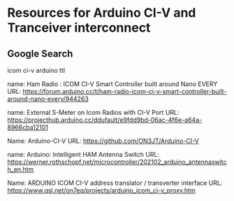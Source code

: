 # Resources for Arduino CI-V and Tranceiver interconnect 
## Google Search 
icom ci-v arduino ttl

name: Ham Radio : ICOM CI-V Smart Controller built around Nano EVERY
URL: https://forum.arduino.cc/t/ham-radio-icom-ci-v-smart-controller-built-around-nano-every/944263


name: External S-Meter on Icom Radios with CI-V Port
URL: https://projecthub.arduino.cc/ddufault/e9fdd9bd-06ac-4f6e-a64a-8966cba12101

Name: Arduino-CI-V
URL: https://github.com/ON3JT/Arduino-CI-V


name: Arduino: Intelligent HAM Antenna Switch
URL: https://werner.rothschopf.net/microcontroller/202102_arduino_antennaswitch_en.htm

Name: ARDUINO ICOM CI-V address translator / transverter interface
URL: https://www.qsl.net/on7eq/projects/arduino_icom_ci-v_proxy.htm
